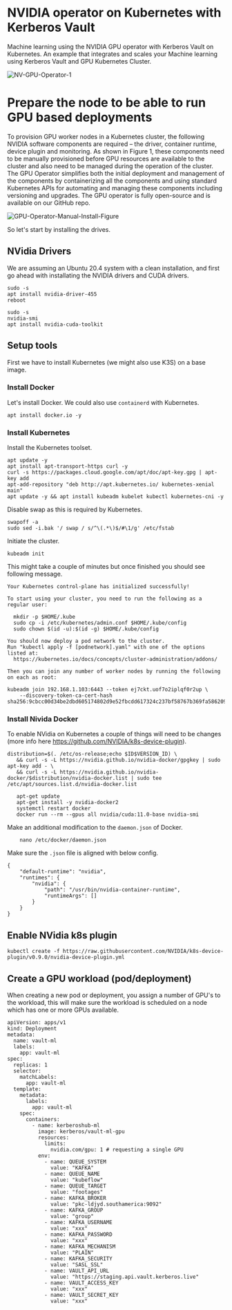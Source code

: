 # NVIDIA operator on Kubernetes with Kerberos Vault

Machine learning using the NVIDIA GPU operator with Kerberos Vault on Kubernetes. An example that integrates and scales your Machine learning using Kerberos Vault and GPU Kubernetes Cluster.

![NV-GPU-Operator-1](https://user-images.githubusercontent.com/1546779/132136901-44d90617-a80a-4933-9eca-bf965622d237.png)

# Prepare the node to be able to run GPU based deployments

To provision GPU worker nodes in a Kubernetes cluster, the following NVIDIA software components are required – the driver, container runtime, device plugin and monitoring. As shown in Figure 1, these components need to be manually provisioned before GPU resources are available to the cluster and also need to be managed during the operation of the cluster. The GPU Operator simplifies both the initial deployment and management of the components by containerizing all the components and using standard Kubernetes APIs for automating and managing these components including versioning and upgrades. The GPU operator is fully open-source and is available on our GitHub repo.

![GPU-Operator-Manual-Install-Figure](https://user-images.githubusercontent.com/1546779/132136925-7f7a2c88-7d58-41ba-8b8f-8f72b0af82de.png)

So let's start by installing the drives.

## NVidia Drivers
We are assuming an Ubuntu 20.4 system with a clean installation, and first go ahead with installating the NVIDIA drivers and CUDA drivers.

    sudo -s
    apt install nvidia-driver-455
    reboot
    
    sudo -s
    nvidia-smi
    apt install nvidia-cuda-toolkit

## Setup tools

First we have to install Kubernetes (we might also use K3S) on a base image. 

### Install Docker

Let's install Docker. We could also use `containerd` with Kubernetes.

    apt install docker.io -y    

### Install Kubernetes
  
Install the Kubernetes toolset.

    apt update -y
    apt install apt-transport-https curl -y
    curl -s https://packages.cloud.google.com/apt/doc/apt-key.gpg | apt-key add
    apt-add-repository "deb http://apt.kubernetes.io/ kubernetes-xenial main"
    apt update -y && apt install kubeadm kubelet kubectl kubernetes-cni -y

Disable swap as this is required by Kubernetes.

    swapoff -a
    sudo sed -i.bak '/ swap / s/^\(.*\)$/#\1/g' /etc/fstab

Initiate the cluster.

    kubeadm init

This might take a couple of minutes but once finished you should see following message.

    Your Kubernetes control-plane has initialized successfully!

    To start using your cluster, you need to run the following as a regular user:

      mkdir -p $HOME/.kube
      sudo cp -i /etc/kubernetes/admin.conf $HOME/.kube/config
      sudo chown $(id -u):$(id -g) $HOME/.kube/config

    You should now deploy a pod network to the cluster.
    Run "kubectl apply -f [podnetwork].yaml" with one of the options listed at:
      https://kubernetes.io/docs/concepts/cluster-administration/addons/

    Then you can join any number of worker nodes by running the following on each as root:

    kubeadm join 192.168.1.103:6443 --token ej7ckt.uof7o2iplqf0r2up \
        --discovery-token-ca-cert-hash sha256:9cbcc00d34be2dbd605174802d9e52fbcdd617324c237bf58767b369fa586209
  
      
### Install Nivida Docker

To enable NVidia on Kubernetes a couple of things will need to be changes (more info here 
https://github.com/NVIDIA/k8s-device-plugin).

    distribution=$(. /etc/os-release;echo $ID$VERSION_ID) \
       && curl -s -L https://nvidia.github.io/nvidia-docker/gpgkey | sudo apt-key add - \
       && curl -s -L https://nvidia.github.io/nvidia-docker/$distribution/nvidia-docker.list | sudo tee /etc/apt/sources.list.d/nvidia-docker.list
       
       apt-get update
       apt-get install -y nvidia-docker2
       systemctl restart docker
       docker run --rm --gpus all nvidia/cuda:11.0-base nvidia-smi
   
Make an additional modification to the `daemon.json` of Docker.

        nano /etc/docker/daemon.json
        
Make sure the `.json` file is aligned with below config.

    {
        "default-runtime": "nvidia",
        "runtimes": {
            "nvidia": {
                "path": "/usr/bin/nvidia-container-runtime",
                "runtimeArgs": []
            }
        }
    }

## Enable NVidia k8s plugin
  
    kubectl create -f https://raw.githubusercontent.com/NVIDIA/k8s-device-plugin/v0.9.0/nvidia-device-plugin.yml

## Create a GPU workload (pod/deployment)

When creating a new pod or deployment, you assign a number of GPU's to the workload, this will make sure the workload is scheduled on a node which has one or more GPUs available.

    apiVersion: apps/v1
    kind: Deployment
    metadata:
      name: vault-ml
      labels:
        app: vault-ml
    spec:
      replicas: 1
      selector:
        matchLabels:
          app: vault-ml
      template:
        metadata:
          labels:
            app: vault-ml
        spec:
          containers:
            - name: kerberoshub-ml
              image: kerberos/vault-ml-gpu
              resources:
                limits:
                  nvidia.com/gpu: 1 # requesting a single GPU
              env:
                - name: QUEUE_SYSTEM
                  value: "KAFKA"
                - name: QUEUE_NAME
                  value: "kubeflow"
                - name: QUEUE_TARGET
                  value: "footages"
                - name: KAFKA_BROKER
                  value: "pkc-ldjyd.southamerica:9092"
                - name: KAFKA_GROUP
                  value: "group"
                - name: KAFKA_USERNAME
                  value: "xxx"
                - name: KAFKA_PASSWORD
                  value: "xxx"
                - name: KAFKA_MECHANISM
                  value: "PLAIN"
                - name: KAFKA_SECURITY
                  value: "SASL_SSL"
                - name: VAULT_API_URL
                  value: "https://staging.api.vault.kerberos.live"
                - name: VAULT_ACCESS_KEY
                  value: "xxx"
                - name: VAULT_SECRET_KEY
                  value: "xxx"



